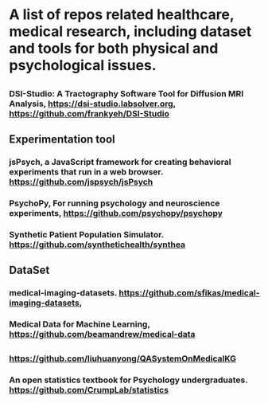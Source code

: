 # A list of repos related healthcare, medical research, including dataset and tools for both physical and psychological issues.

## 
### DSI-Studio: A Tractography Software Tool for Diffusion MRI Analysis, https://dsi-studio.labsolver.org, https://github.com/frankyeh/DSI-Studio

## Experimentation tool
### jsPsych, a JavaScript framework for creating behavioral experiments that run in a web browser. https://github.com/jspsych/jsPsych
### PsychoPy, For running psychology and neuroscience experiments, https://github.com/psychopy/psychopy
### Synthetic Patient Population Simulator. https://github.com/synthetichealth/synthea

## DataSet
### medical-imaging-datasets.  https://github.com/sfikas/medical-imaging-datasets, 
### Medical Data for Machine Learning, https://github.com/beamandrew/medical-data

## 
### https://github.com/liuhuanyong/QASystemOnMedicalKG
### An open statistics textbook for Psychology undergraduates. https://github.com/CrumpLab/statistics





